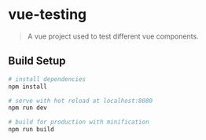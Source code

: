 # vue-testing

> A vue project used to test different vue components.

## Build Setup

``` bash
# install dependencies
npm install

# serve with hot reload at localhost:8080
npm run dev

# build for production with minification
npm run build

```

